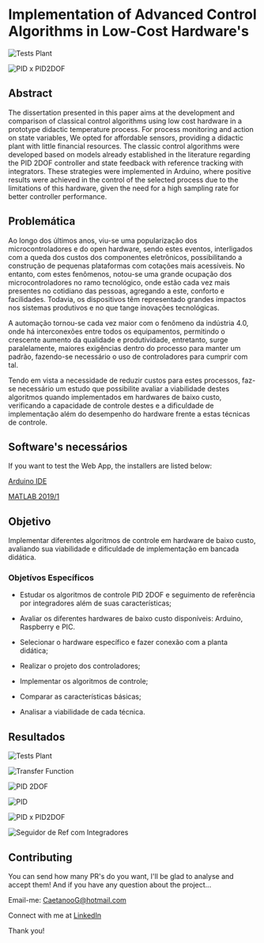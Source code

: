 # Implementation of Advanced Control Algorithms in Low-Cost Hardware's

![Tests Plant](https://user-images.githubusercontent.com/50907344/82740138-40e14c80-9d46-11ea-9264-ecbba1e61b12.png)

![PID x PID2DOF](https://user-images.githubusercontent.com/50907344/82740180-a5041080-9d46-11ea-8da4-dd8aabc8b118.png)



## Abstract

The dissertation presented in this paper aims at the development and comparison of
classical control algorithms using low cost hardware in a prototype didactic temperature
process. For process monitoring and action on state variables, We opted for affordable
sensors, providing a didactic plant with little financial resources. The classic control
algorithms were developed based on models already established in the literature regarding
the PID 2DOF controller and state feedback with reference tracking with integrators.
These strategies were implemented in Arduino, where positive results were achieved in the
control of the selected process due to the limitations of this hardware, given the need for a
high sampling rate for better controller performance.


## Problemática

Ao longo dos últimos anos, viu-se uma popularização dos microcontroladores e do
open hardware, sendo estes eventos, interligados com a queda dos custos dos componentes
eletrônicos, possibilitando a construção de pequenas plataformas com cotações mais
acessíveis. No entanto, com estes fenômenos, notou-se uma grande ocupação dos microcontroladores
no ramo tecnológico, onde estão cada vez mais presentes no cotidiano das
pessoas, agregando a este, conforto e facilidades. Todavia, os dispositivos têm representado
grandes impactos nos sistemas produtivos e no que tange inovações tecnológicas.

A automação tornou-se cada vez maior com o fenômeno da indústria 4.0, onde há
interconexões entre todos os equipamentos, permitindo o crescente aumento da qualidade
e produtividade, entretanto, surge paralelamente, maiores exigências dentro do processo
para manter um padrão, fazendo-se necessário o uso de controladores para cumprir com
tal.

Tendo em vista a necessidade de reduzir custos para estes processos, faz-se necessário
um estudo que possibilite avaliar a viabilidade destes algoritmos quando implementados
em hardwares de baixo custo, verificando a capacidade de controle destes e a dificuldade
de implementação além do desempenho do hardware frente a estas técnicas de controle.

## Software's necessários

If you want to test the Web App, the installers are listed below:

[Arduino IDE](https://www.arduino.cc/en/main/software)

[MATLAB 2019/1](https://www.mathworks.com/products/new_products/release2019a.html)



## Objetivo

Implementar diferentes algoritmos de controle em hardware de baixo custo, avaliando
sua viabilidade e dificuldade de implementação em bancada didática.

### Objetívos Específicos

- Estudar os algoritmos de controle PID 2DOF e seguimento de referência por integradores
além de suas características;

- Avaliar os diferentes hardwares de baixo custo disponíveis: Arduino, Raspberry e
PIC.

- Selecionar o hardware específico e fazer conexão com a planta didática;

- Realizar o projeto dos controladores;

- Implementar os algoritmos de controle;

- Comparar as características básicas;

- Analisar a viabilidade de cada técnica.


## Resultados

![Tests Plant](https://user-images.githubusercontent.com/50907344/82740138-40e14c80-9d46-11ea-9264-ecbba1e61b12.png)

![Transfer Function](https://user-images.githubusercontent.com/50907344/82740154-640bfc00-9d46-11ea-9c98-d41fb4137ead.png)

![PID 2DOF](https://user-images.githubusercontent.com/50907344/82740169-9289d700-9d46-11ea-95ed-05c5f6206752.png)

![PID](https://user-images.githubusercontent.com/50907344/82740175-9d446c00-9d46-11ea-8ee4-1153f23a28b2.png)

![PID x PID2DOF](https://user-images.githubusercontent.com/50907344/82740180-a5041080-9d46-11ea-8da4-dd8aabc8b118.png)

![Seguidor de Ref com Integradores](https://user-images.githubusercontent.com/50907344/82740184-b0efd280-9d46-11ea-94f5-b0066f61d25b.png)

## Contributing

You can send how many PR's do you want, I'll be glad to analyse and accept them! And if you have any question about the project...

Email-me: CaetanooG@hotmail.com

Connect with me at [LinkedIn](https://www.linkedin.com/in/gustavo-caetano-de-souza-00ab0a128/)

Thank you!
